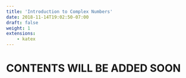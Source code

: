 ```yaml
---
title: 'Introduction to Complex Numbers'
date: 2018-11-14T19:02:50-07:00
draft: false
weight: 1
extensions:
    - katex
---
```


<h1>CONTENTS WILL BE ADDED SOON</h1>